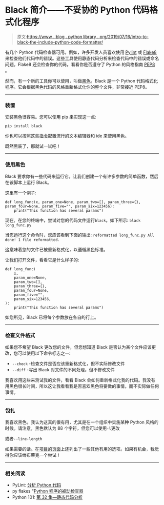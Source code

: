 # Black 简介——不妥协的 Python 代码格式化程序

> 原文:[https://www . blog . python library . org/2019/07/16/intro-to-black-the-include-python-code-formatter/](https://www.blog.pythonlibrary.org/2019/07/16/intro-to-black-the-uncompromising-python-code-formatter/)

有几个 Python 代码检查器可用。例如，许多开发人员喜欢使用 [Pylint](https://www.pylint.org/) 或 [Flake8](http://flake8.pycqa.org/en/latest/) 来检查他们代码中的错误。这些工具使用静态代码分析来检查代码中的错误或命名问题。Flake8 还会检查你的代码，看看你是否遵守了 Python 的风格指南 [PEP8](https://www.python.org/dev/peps/pep-0008/) 。

然而，有一个新的工具你可以使用，叫做[黑色](https://github.com/python/black)。Black 是一个 Python 代码格式化程序。它会根据黑色代码的风格重新格式化你的整个文件，非常接近 PEP8。

* * *

### 装置

安装黑色很容易。您可以使用 pip 来实现这一点:

```
pip install black

```

你也可以按照这些[指令](https://github.com/python/black#editor-integration)配置流行的文本编辑器和 ide 来使用黑色。

既然黑装了，那就试一试吧！

* * *

### 使用黑色

Black 要求你有一些代码来运行它。让我们创建一个有许多参数的简单函数，然后在该脚本上运行 Black。

这里有一个例子:

```
def long_func(x, param_one=None, param_two=[], param_three={}, param_four=None, param_five="", param_six=123456):
    print("This function has several params")

```

现在，在您的终端中，尝试对您的代码文件运行`black`，如下所示:
 `black long_func.py`

当您运行这个命令时，您应该看到下面的输出:
 `reformatted long_func.py
All done!
1 file reformatted.`

这意味着您的文件已被重新格式化，以遵循黑色标准。

让我们打开文件，看看它是什么样子的:

```
def long_func(
    x,
    param_one=None,
    param_two=[],
    param_three={},
    param_four=None,
    param_five="",
    param_six=123456,
):
    print("This function has several params")

```

如您所见，Black 已将每个参数放在各自的行上。

* * *

### 检查文件格式

如果您不希望 Black 更改您的文件，但您想知道 Black 是否认为某个文件应该更改，您可以使用以下命令标志之一:

*   `--check` -检查文件是否应该重新格式化，但不实际修改文件
*   `--diff` -写出 Black 对文件的不同处理，但不修改文件

我喜欢用这些来测试我的文件，看看 Black 会如何重新格式化我的代码。我没有用黑色很长时间，所以这让我看看我是否喜欢黑色将要做的事情，而不实际做任何事情。

* * *

### 包扎

我喜欢黑色。我认为这真的很有用，尤其是在一个组织中实施某种 Python 风格的时候。请注意，黑色默认为 88 个字符，但您可以使用`-l`更改

或者`--line-length`

如果需要的话。在[项目的页面](https://github.com/python/black)上还列出了一些其他有用的选项。如果有机会，我觉得你应该给布莱克一个尝试！

* * *

### 相关阅读

*   PyLint: [分析 Python 代码](https://www.blog.pythonlibrary.org/2012/06/12/pylint-analyzing-python-code/)
*   py flakes "[Python 程序的被动检查器](https://www.blog.pythonlibrary.org/2012/06/13/pyflakes-the-passive-checker-of-python-programs/)
*   Python 101: [第 32 集—静态代码分析](https://www.blog.pythonlibrary.org/2018/11/07/python-101-episode-32-static-code-analysis/)